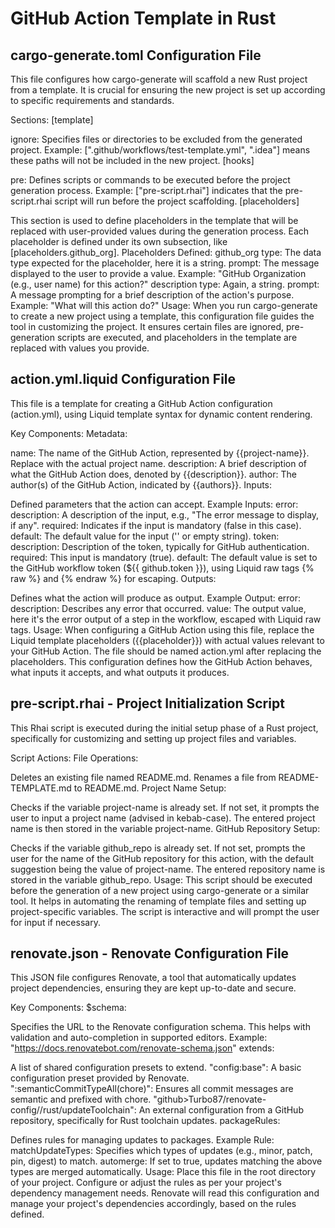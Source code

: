 # GitHub Action Template in Rust

## cargo-generate.toml Configuration File

This file configures how cargo-generate will scaffold a new Rust project from a template. It is crucial for ensuring the new project is set up according to specific requirements and standards.

Sections:
[template]

ignore: Specifies files or directories to be excluded from the generated project.
Example: [".github/workflows/test-template.yml", ".idea"] means these paths will not be included in the new project.
[hooks]

pre: Defines scripts or commands to be executed before the project generation process.
Example: ["pre-script.rhai"] indicates that the pre-script.rhai script will run before the project scaffolding.
[placeholders]

This section is used to define placeholders in the template that will be replaced with user-provided values during the generation process.
Each placeholder is defined under its own subsection, like [placeholders.github_org].
Placeholders Defined:
github_org
type: The data type expected for the placeholder, here it is a string.
prompt: The message displayed to the user to provide a value.
Example: "GitHub Organization (e.g., user name) for this action?"
description
type: Again, a string.
prompt: A message prompting for a brief description of the action's purpose.
Example: "What will this action do?"
Usage:
When you run cargo-generate to create a new project using a template, this configuration file guides the tool in customizing the project. It ensures certain files are ignored, pre-generation scripts are executed, and placeholders in the template are replaced with values you provide.

## action.yml.liquid Configuration File

This file is a template for creating a GitHub Action configuration (action.yml), using Liquid template syntax for dynamic content rendering.

Key Components:
Metadata:

name: The name of the GitHub Action, represented by {{project-name}}. Replace with the actual project name.
description: A brief description of what the GitHub Action does, denoted by {{description}}.
author: The author(s) of the GitHub Action, indicated by {{authors}}.
Inputs:

Defined parameters that the action can accept.
Example Inputs:
error:
description: A description of the input, e.g., "The error message to display, if any".
required: Indicates if the input is mandatory (false in this case).
default: The default value for the input ('' or empty string).
token:
description: Description of the token, typically for GitHub authentication.
required: This input is mandatory (true).
default: The default value is set to the GitHub workflow token (${{ github.token }}), using Liquid raw tags {% raw %} and {% endraw %} for escaping.
Outputs:

Defines what the action will produce as output.
Example Output:
error:
description: Describes any error that occurred.
value: The output value, here it's the error output of a step in the workflow, escaped with Liquid raw tags.
Usage:
When configuring a GitHub Action using this file, replace the Liquid template placeholders ({{placeholder}}) with actual values relevant to your GitHub Action.
The file should be named action.yml after replacing the placeholders.
This configuration defines how the GitHub Action behaves, what inputs it accepts, and what outputs it produces.

## pre-script.rhai - Project Initialization Script

This Rhai script is executed during the initial setup phase of a Rust project, specifically for customizing and setting up project files and variables.

Script Actions:
File Operations:

Deletes an existing file named README.md.
Renames a file from README-TEMPLATE.md to README.md.
Project Name Setup:

Checks if the variable project-name is already set.
If not set, it prompts the user to input a project name (advised in kebab-case).
The entered project name is then stored in the variable project-name.
GitHub Repository Setup:

Checks if the variable github_repo is already set.
If not set, prompts the user for the name of the GitHub repository for this action, with the default suggestion being the value of project-name.
The entered repository name is stored in the variable github_repo.
Usage:
This script should be executed before the generation of a new project using cargo-generate or a similar tool.
It helps in automating the renaming of template files and setting up project-specific variables.
The script is interactive and will prompt the user for input if necessary.

## renovate.json - Renovate Configuration File

This JSON file configures Renovate, a tool that automatically updates project dependencies, ensuring they are kept up-to-date and secure.

Key Components:
$schema:

Specifies the URL to the Renovate configuration schema. This helps with validation and auto-completion in supported editors.
Example: "https://docs.renovatebot.com/renovate-schema.json"
extends:

A list of shared configuration presets to extend.
"config:base": A basic configuration preset provided by Renovate.
":semanticCommitTypeAll(chore)": Ensures all commit messages are semantic and prefixed with chore.
"github>Turbo87/renovate-config//rust/updateToolchain": An external configuration from a GitHub repository, specifically for Rust toolchain updates.
packageRules:

Defines rules for managing updates to packages.
Example Rule:
matchUpdateTypes: Specifies which types of updates (e.g., minor, patch, pin, digest) to match.
automerge: If set to true, updates matching the above types are merged automatically.
Usage:
Place this file in the root directory of your project.
Configure or adjust the rules as per your project's dependency management needs.
Renovate will read this configuration and manage your project's dependencies accordingly, based on the rules defined.
